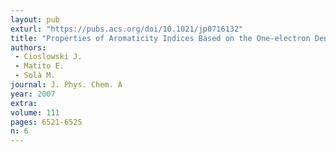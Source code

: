 ```yaml
---
layout: pub
exturl: "https://pubs.acs.org/doi/10.1021/jp0716132"
title: "Properties of Aromaticity Indices Based on the One-electron Density Matrix"
authors:
 - Cioslowski J.
 - Matito E.
 - Solà M.
journal: J. Phys. Chem. A
year: 2007
extra: 
volume: 111
pages: 6521-6525
n: 6
---
```

